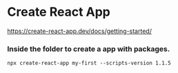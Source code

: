 # Create React App

https://create-react-app.dev/docs/getting-started/


### Inside the folder to create a app with packages.
`npx create-react-app my-first --scripts-version 1.1.5`
